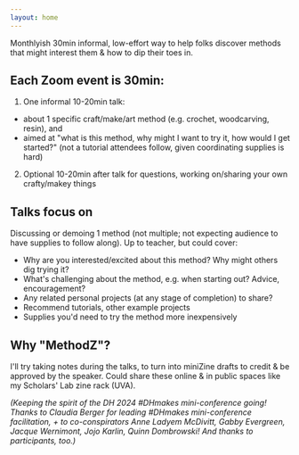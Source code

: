 ```yaml
---
layout: home
---
```

Monthlyish 30min informal, low-effort way to help folks discover methods that might interest them & how to dip their toes in.

## Each Zoom event is 30min:
1. One informal 10-20min talk:
- about 1 specific craft/make/art method (e.g. crochet, woodcarving, resin), and
- aimed at "what is this method, why might I want to try it, how would I get started?" (not a tutorial attendees follow, given coordinating supplies is hard)

2. Optional 10-20min after talk for questions, working on/sharing your own crafty/makey things

<!--
## Volunteer to present—including if you're a complete beginner
Zero expertise required to present on a method—in fact, being fairly new to a method may help others feel they can get started, too. "I'm very much just getting started, and this is what I'm learning, planning, or wondering about" is as useful as "I've been doing this a while". 
-->

## Talks focus on 
Discussing or demoing 1 method (not multiple; not expecting audience to have supplies to follow along). Up to teacher, but could cover:
* Why are you interested/excited about this method? Why might others dig trying it?
* What's challenging about the method, e.g. when starting out? Advice, encouragement?
* Any related personal projects (at any stage of completion) to share?
* Recommend tutorials, other example projects
* Supplies you'd need to try the method more inexpensively

## Why "MethodZ"?
I'll try taking notes during the talks, to turn into miniZine drafts to credit & be approved by the speaker. Could share these online & in public spaces like my Scholars' Lab zine rack (UVA).

*(Keeping the spirit of the DH 2024 #DHmakes mini-conference going! Thanks to Claudia Berger for leading #DHmakes mini-conference facilitation, + to co-conspirators Anne Ladyem McDivitt, Gabby Evergreen, Jacque Wernimont, Jojo Karlin, Quinn Dombrowski! And thanks to participants, too.)*
